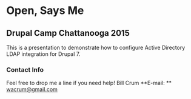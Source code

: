 # Open, Says Me
## Drupal Camp Chattanooga 2015
This is a presentation to demonstrate how to configure Active Directory LDAP integration for Drupal 7.

### Contact Info
Feel free to drop me a line if you need help!
Bill Crum
**E-mail: ** wacrum@gmail.com
